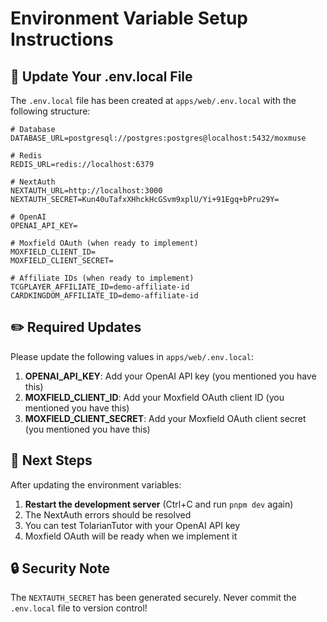 # Environment Variable Setup Instructions

## 🔐 Update Your .env.local File

The `.env.local` file has been created at `apps/web/.env.local` with the following structure:

```env
# Database
DATABASE_URL=postgresql://postgres:postgres@localhost:5432/moxmuse

# Redis
REDIS_URL=redis://localhost:6379

# NextAuth
NEXTAUTH_URL=http://localhost:3000
NEXTAUTH_SECRET=Kun40uTafxXHhckHcGSvm9xplU/Yi+91Egq+bPru29Y=

# OpenAI
OPENAI_API_KEY=

# Moxfield OAuth (when ready to implement)
MOXFIELD_CLIENT_ID=
MOXFIELD_CLIENT_SECRET=

# Affiliate IDs (when ready to implement)
TCGPLAYER_AFFILIATE_ID=demo-affiliate-id
CARDKINGDOM_AFFILIATE_ID=demo-affiliate-id
```

## ✏️ Required Updates

Please update the following values in `apps/web/.env.local`:

1. **OPENAI_API_KEY**: Add your OpenAI API key (you mentioned you have this)
2. **MOXFIELD_CLIENT_ID**: Add your Moxfield OAuth client ID (you mentioned you have this)
3. **MOXFIELD_CLIENT_SECRET**: Add your Moxfield OAuth client secret (you mentioned you have this)

## 🚀 Next Steps

After updating the environment variables:

1. **Restart the development server** (Ctrl+C and run `pnpm dev` again)
2. The NextAuth errors should be resolved
3. You can test TolarianTutor with your OpenAI API key
4. Moxfield OAuth will be ready when we implement it

## 🔒 Security Note

The `NEXTAUTH_SECRET` has been generated securely. Never commit the `.env.local` file to version control! 